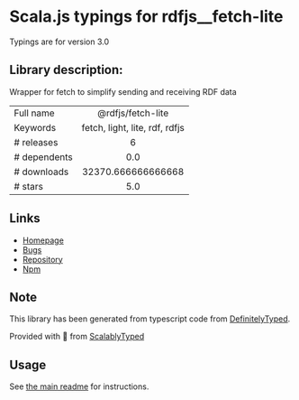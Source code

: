 
# Scala.js typings for rdfjs__fetch-lite

Typings are for version 3.0

## Library description:
Wrapper for fetch to simplify sending and receiving RDF data

|                    |                 |
| ------------------ | :-------------: |
| Full name          | @rdfjs/fetch-lite |
| Keywords           | fetch, light, lite, rdf, rdfjs |
| # releases         | 6 |
| # dependents       | 0.0 |
| # downloads        | 32370.666666666668 |
| # stars            | 5.0 |

## Links
- [Homepage](https://github.com/rdfjs-base/fetch-lite)
- [Bugs](https://github.com/rdfjs-base/fetch-lite/issues)
- [Repository](https://github.com/rdfjs-base/fetch-lite)
- [Npm](https://www.npmjs.com/package/%40rdfjs%2Ffetch-lite)
    


## Note
This library has been generated from typescript code from [DefinitelyTyped](https://definitelytyped.org).

Provided with :purple_heart: from [ScalablyTyped](https://github.com/oyvindberg/ScalablyTyped)

## Usage
See [the main readme](../../readme.md) for instructions.


